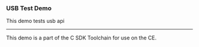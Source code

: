 ### USB Test Demo

This demo tests usb api

---

This demo is a part of the C SDK Toolchain for use on the CE.

